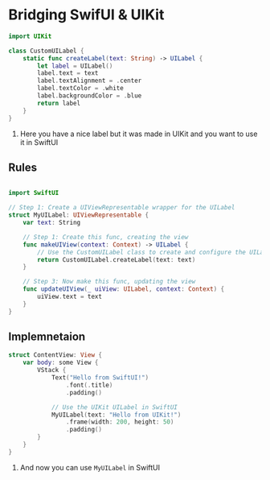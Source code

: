 # Bridging SwifUI & UIKit

```swift
import UIKit

class CustomUILabel {
    static func createLabel(text: String) -> UILabel {
        let label = UILabel()
        label.text = text
        label.textAlignment = .center
        label.textColor = .white
        label.backgroundColor = .blue
        return label
    }
}
```

1. Here you have a nice label but it was made in UIKit and you want to use it in SwiftUI


## Rules

```swift

import SwiftUI

// Step 1: Create a UIViewRepresentable wrapper for the UILabel
struct MyUILabel: UIViewRepresentable {
    var text: String

    // Step 1: Create this func, creating the view
    func makeUIView(context: Context) -> UILabel {
        // Use the CustomUILabel class to create and configure the UILabel
        return CustomUILabel.createLabel(text: text)
    }

    // Step 3: Now make this func, updating the view
    func updateUIView(_ uiView: UILabel, context: Context) {
        uiView.text = text
    }
}

```

## Implemnetaion 

```swift
struct ContentView: View {
    var body: some View {
        VStack {
            Text("Hello from SwiftUI!")
                .font(.title)
                .padding()

            // Use the UIKit UILabel in SwiftUI
            MyUILabel(text: "Hello from UIKit!")
                .frame(width: 200, height: 50)
                .padding()
        }
    }
}
```

1. And now you can use `MyUILabel` in SwiftUI

